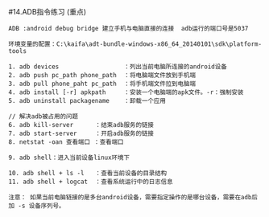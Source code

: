 #14.ADB指令练习  (重点) 

	ADB :android debug bridge 建立手机与电脑直接的连接  adb运行的端口号是5037

	环境变量的配置：C:\kaifa\adt-bundle-windows-x86_64_20140101\sdk\platform-tools

	1. adb devices 					：列出当前电脑所连接的android设备
	2. adb push pc_path phone_path	：将电脑端文件放到手机端
	3. adb pull phone_paht pc_path	：将手机端文件拉到电脑端
	4. adb install [-r] apkpath		：安装一个电脑端的apk文件。-r：强制安装
	5. adb uninstall packagename	：卸载一个应用
	
	// 解决adb被占用的问题
	6. adb kill-server		：结束adb服务的链接
	7. adb start-server		：开启adb服务的链接
	8. netstat -oan 查看端口 ：查看端口  

	9. adb shell：进入当前设备linux环境下

	10. adb shell + ls -l	：查看当前设备的目录结构
	11. adb shell + logcat	：查看系统运行中的日志信息
	
	注意： 如果当前电脑链接的是多台android设备，需要指定操作的是哪台设备，需要在adb后加 -s 设备序列号。